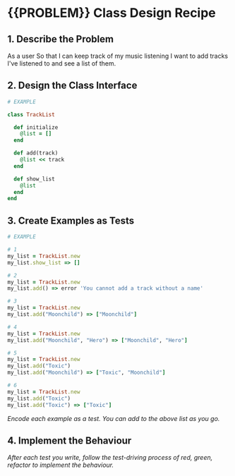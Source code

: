 # {{PROBLEM}} Class Design Recipe

## 1. Describe the Problem

As a user
So that I can keep track of my music listening
I want to add tracks I've listened to and see a list of them.

## 2. Design the Class Interface

```ruby
# EXAMPLE

class TrackList

  def initialize
    @list = []
  end

  def add(track)
    @list << track
  end

  def show_list
    @list
  end
end
```

## 3. Create Examples as Tests

```ruby
# EXAMPLE

# 1
my_list = TrackList.new
my_list.show_list => []

# 2
my_list = TrackList.new
my_list.add() => error 'You cannot add a track without a name'

# 3
my_list = TrackList.new
my_list.add("Moonchild") => ["Moonchild"]

# 4
my_list = TrackList.new
my_list.add("Moonchild", "Hero") => ["Moonchild", "Hero"]

# 5
my_list = TrackList.new
my_list.add("Toxic") 
my_list.add("Moonchild") => ["Toxic", "Moonchild"]

# 6
my_list = TrackList.new
my_list.add("Toxic") 
my_list.add("Toxic") => ["Toxic"]
```

_Encode each example as a test. You can add to the above list as you go._

## 4. Implement the Behaviour

_After each test you write, follow the test-driving process of red, green, refactor to implement the behaviour._